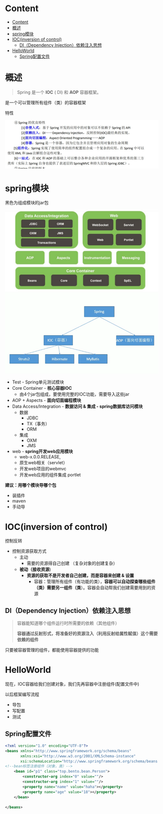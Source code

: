 # Content

* [Content](#content)
* [概述](#概述)
* [spring模块](#spring模块)
* [IOC(inversion of control)](#iocinversion-of-control)
  * [DI（Dependency Injection）依赖注入思想](#didependency-injection依赖注入思想)
* [HelloWorld](#helloworld)
  * [Spring配置文件](#spring配置文件)

# 概述

> Spring 是一个 **IOC** ( DI) 和 **AOP** 容器框架。

是一个可以管理所有组件（类）的容器框架

特性

![](/static/2021-07-11-18-24-25.png)

# spring模块

黑色为组成模块的jar包

![](/static/2021-07-11-18-39-55.png)
![](/static/2021-07-15-14-50-26.png)

* Test - Spring单元测试模块
* Core Container - **核心容器IOC**
  * 由4个jar包组成，要使用完整的IOC功能，需要导入这些jar
* AOP + Aspects - **面向切面编程模块**
* Data Access/Integration - **数据访问 & 集成 - spring数据库访问模块**
  * 数据
    * JDBC
    * TX（事务）
    * ORM
  * 集成
    * OXM
    * JMS
* web -
 **spring开发web应用模块**
  * web-x.0.0.RELEASE,
  * 原生web相关（servlet）
  * 开发web项目的webmvc
  * 开发web应用的组件集成 portlet

**建议：用哪个模块导哪个包**

* 装插件
* maven
* 手动导

# IOC(inversion of control)

控制反转

* 控制资源获取方式
  * 主动
    * 需要的资源得自己创建 （复杂对象的创建复杂）
  * **被动（接收资源**)
    * **资源的获取不是开发者自己创建，而是容器来创建 & 设置**
      * 容器：管理所有组件（有功能的类），**容器可以自动探查哪些组件（类）需要另一组件（类**）。容器会自动帮我们创建需要用到的资源

## DI（Dependency Injection）依赖注入思想

> 容器能知道哪个组件运行时所需要的依赖（其他组件）
>
> **容器通过反射形式，将准备好的资源注入（利用反射给属性赋值）这个需要依赖的组件**

只要被容器管理的组件，都能使用容器提供的功能

# HelloWorld

现在，IOC容器给我们创建对象，我们先再容器中注册组件(配置文件中)

以后框架编写流程

* 导包
* 写配置
* 测试

## Spring配置文件

```xml
<?xml version="1.0" encoding="UTF-8"?>
<beans xmlns="http://www.springframework.org/schema/beans"
       xmlns:xsi="http://www.w3.org/2001/XMLSchema-instance"
       xsi:schemaLocation="http://www.springframework.org/schema/beans http://www.springframework.org/schema/beans/spring-beans.xsd">
<!--bean标签注册组件（对象，类）-->
    <bean id="p1" class="top.bento.bean.Person">
        <constructor-arg index="0" value=""/>
        <constructor-arg index="1" value=""/>
        <property name="name" value="haha"></property>
        <property name="age" value="18"></property>
    </bean>

</beans>
```
